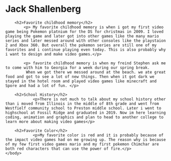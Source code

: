 <!DOCTYPE html>
<html>
	<Head>
		<Title> Jack Shallenberg's short biography </Title>
	</Head>
	<body>
		<h1>Jack Shallenberg</h1>

		<h2>Favorite childhood memory</h2>
			<p> My favorite childhood memory is when i got my first video game being Pokemon platnium for the DS for christmas in 2009. I loved playing the game and later got into other games like the many mario series and later messed around with other consoles like the playstaion 2 and Xbox 360. But overall the pokemon series are still one of my favorites and i continue playing even today. This is also probably why i want to design and make video games.</p>

			<p> favorite childhood memory is when my freind Stephen ask me to come with him to Georgia for a week during our spring break.
			 When we got there we messed around at the beach. we ate great food and got to see a lot of new things. Then when it got dark we stayed in the hotel room and played video games like minecraft and Spore and had a lot of fun. </p>

		<h2>School History</h2>
				<p>There is not much to talk about my school history other than i moved from Illinois in the middle of 8th grade and went from Westfielf community school to Preston middle school. Later i went to highschool at Fossil Ridge and graduated in 2019. Now im here learning coding, animation and graphics and plan to head to another college to learn more about making video games</p>

		<h2>Favorite Color</h2>
				<p>My favorite color is red and it is probably because of the impact video games had on me growing up. The reason why is because of my few first video games mario and my first pokemon Chimchar are both red characters that can use the power of fire.</p>
	</body>
</html> 
